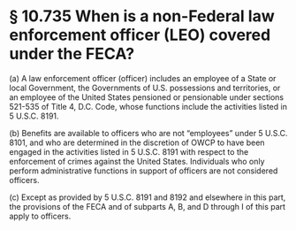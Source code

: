 # § 10.735   When is a non-Federal law enforcement officer (LEO) covered under the FECA?

(a) A law enforcement officer (officer) includes an employee of a State or local Government, the Governments of U.S. possessions and territories, or an employee of the United States pensioned or pensionable under sections 521-535 of Title 4, D.C. Code, whose functions include the activities listed in 5 U.S.C. 8191.


(b) Benefits are available to officers who are not “employees” under 5 U.S.C. 8101, and who are determined in the discretion of OWCP to have been engaged in the activities listed in 5 U.S.C. 8191 with respect to the enforcement of crimes against the United States. Individuals who only perform administrative functions in support of officers are not considered officers.


(c) Except as provided by 5 U.S.C. 8191 and 8192 and elsewhere in this part, the provisions of the FECA and of subparts A, B, and D through I of this part apply to officers.




